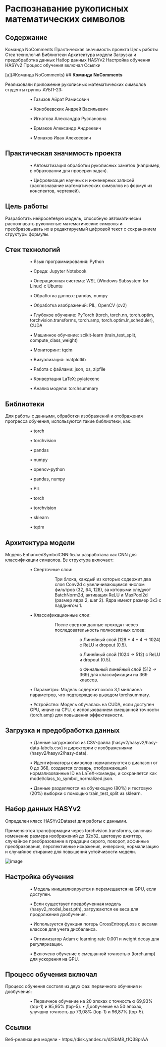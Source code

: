 # **Распознавание рукописных математических символов**

## **Содержание**

<a name="Команда NoComments">Команда NoComments</a>
<a name="Практическая значимость проекта">Практическая значимость проекта</a>
<a name="Цель работы">Цель работы</a>
<a name="Стек технологий">Стек технологий</a>
<a name="Библиотеки">Библиотеки</a>
<a name="Архитектура модели">Архитектура модели</a>
<a name="Загрузка и предобработка данных">Загрузка и предобработка данных</a>
<a name="Набор данных">Набор данных HASYv2</a>
<a name="Настройка обучения HASYv2">Настройка обучения HASYv2</a>
<a name="Процесс обучения включал">Процесс обучения включал</a>
<a name="Ссылки">Ссылки</a>

[a](#Команда NoComments) ## **Команда NoComments**

<p>Реализовали приложение рукописных математических символов студенты группы АУБП-23:</p>
<dl><dd><dl><dd>
<p>•	Газизов Айрат Рамисович</p>
<p>•	Конобеевских Андрей Васильевич</p>
<p>•	Игнатова Александра Руслановна</p>
<p>•	Ермаков Александр Андреевич</p>
<p>•	Монахов Иван Алексеевич</p>
</dd></dl></dd></dl>

## **Практическая значимость проекта**
<dl><dd><dl><dd>
<p>•	Автоматизация обработки рукописных заметок (например, в образовании для проверки задач).</p>
<p>•	Цифровизация научных и инженерных записей (распознавание математических символов из формул из конспектов, чертежей).</p>
</dd></dl></dd></dl>

## **Цель работы**

<p>Разработать нейросетевую модель, способную автоматически распознавать рукописные математические символы и
преобразовывать их в редактируемый цифровой текст с сохранением структуры формулы.</p>

## **Стек технологий**

<dl><dd><dl><dd>
<p>•	Язык программирования: Python</p>
<p>•	Среда: Jupyter Notebook</p>
<p>•	Операционная система: WSL (Windows Subsystem for Linux) с Ubuntu</p>
<p>•	Обработка данных: pandas, numpy</p>
<p>•	Обработка изображений: PIL, OpenCV (cv2)</p>
<p>•	Глубокое обучение: PyTorch (torch, torch.nn, torch.optim, torchvision.transforms, torch.amp, torch.optim.lr_scheduler), CUDA</p>
<p>•	Машинное обучение: scikit-learn (train_test_split, compute_class_weight)</p>
<p>•	Мониторинг: tqdm</p>
<p>•	Визуализация: matplotlib</p>
<p>•	Работа с файлами: json, os, zipfile</p>
<p>•	Конвертация LaTeX: pylatexenc</p>
<p>•	Анализ модели: torchsummary</p>
</dd></dl></dd></dl>

## **Библиотеки**

<p>Для работы с данными, обработки изображений и отображения прогресса обучения, используются такие библиотеки, как:</p>

<dl><dd><dl><dd>
<p>•	torch</p>
<p>•	torchvision</p>
<p>•	pandas</p>
<p>•	numpy</p>
<p>•	opencv-python</p>
<p>•	pandas, numpy</p>
<p>•	PIL</p>
<p>•	torch</p>
<p>•	torchvision</p>
<p>•	sklearn</p>
<p>•	tqdm</p>
</dd></dl></dd></dl>

## **Архитектура модели**

<p>Модель EnhancedSymbolCNN была разработана как CNN для классификации символов. Ее структура включает:</p>
  <dl><dd><dl><dd>
  <p>•	Сверточные слои:</p>
      <dl><dd><dl><dd>
      <p>Три блока, каждый из которых содержит два слоя Conv2d с увеличивающимся числом фильтров (32, 64, 128), за которыми следуют BatchNorm2d, активация ReLU и MaxPool2d 
      (размер ядра     2, шаг 2). Ядра имеют размер 3x3 с паддингом 1.</p>
      </dd></dl></dd></dl>
  <p>•	Классификационные слои:</p>
    <dl><dd><dl><dd>
     <p>После сверток данные проходят через последовательность полносвязных слоев:</p>
      <dl><dd><dl><dd>
        <p>o	Линейный слой (128 * 4 * 4 → 1024) с ReLU и dropout (0.5).</p>
        <p>o	Линейный слой (1024 → 512) с ReLU и dropout (0.5).</p>
        <p>o	Финальный линейный слой (512 → 369) для классификации на 369 классов.</p>
        </dd></dl></dd></dl>
      </dd></dl></dd></dl>
  <p>•	Параметры: Модель содержит около 3,1 миллиона параметров, что подтверждено выводом torchsummary.</p>
  <p>•	Устройство: Модель обучалась на CUDA, если доступен GPU, иначе на CPU, с использованием смешанной точности (torch.amp) для повышения эффективности.</p>
  </dd></dl></dd></dl>

## **Загрузка и предобработка данных**

<dl><dd><dl><dd>
<p>•  Данные загружаются из CSV-файла (hasyv2/hasyv2/hasy-data-labels.csv) и директории с изображениями (hasyv2/hasyv2/hasy-data).</p>
<p>•  Идентификаторы символов нормализуются в диапазон от 0 до 368, создается словарь, отображающий нормализованные ID на LaTeX-команды, и сохраняется как model/class_to_symbol_normalized.json.</p>
<p>•  Данные разделяются на обучающую (80%) и тестовую (20%) выборки с помощью train_test_split из sklearn.</p>
</dd></dl></dd></dl>

## **Набор данных HASYv2**

<p>Определен класс HASYv2Dataset для работы с данными.</p>
<p>Применяются трансформации через torchvision.transforms, включая изменение размера изображений до 32x32, цветовую джиттер, случайное преобразование в градации серого, поворот, аффинные преобразования, перспективные искажения, инверсию, нормализацию и случайное стирание для повышения устойчивости модели.</p>

![image](https://github.com/user-attachments/assets/fa98c642-5433-4181-8335-01b93ce8e07e)


## **Настройка обучения**

<dl><dd><dl><dd>
<p>•  Модель инициализируется и перемещается на GPU, если доступен.</p>
<p>•  Если существует предобученная модель (hasyv2_model_best.pth), загружаются ее веса для продолжения дообучения.</p>
<p>•  Используется функция потерь CrossEntropyLoss с весами классов для учета дисбаланса.</p>
<p>•  Оптимизатор Adam с learning rate 0.001 и weight decay для регуляризации.</p>
<p>•  Включено обучение с смешанной точностью (torch.amp) для ускорения на GPU.</p>
</dd></dl></dd></dl>

## **Процесс обучения включал**

<p>Процесс обучения состоял из двух фаз: первичного обучения и дообучения:</p>

<dl><dd><dl><dd>
•  Первичное обучение на 20 эпохах с точностью 69,93% (top-1) и 95,95% (top-5).
•  Дообучение на 50 эпохах, улучшив точность до 73,08% (top-1) и 96,87% (top-5).
</dd></dl></dd></dl>

## **Ссылки**
<p>Веб-реализация модели - https://disk.yandex.ru/d/SbM8_t1Q38prAA</p>
